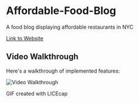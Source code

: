 # Affordable-Food-Blog
A food blog displaying affordable restaurants in NYC

<a href="https://mmahmud24.github.io/Affordable-Food-Blog/">Link to Website</a>

## Video Walkthrough

Here's a walkthrough of implemented features:

<img src='Restaurant.gif' title='Video Walkthrough' width='' alt='Video Walkthrough' />

GIF created with LICEcap



